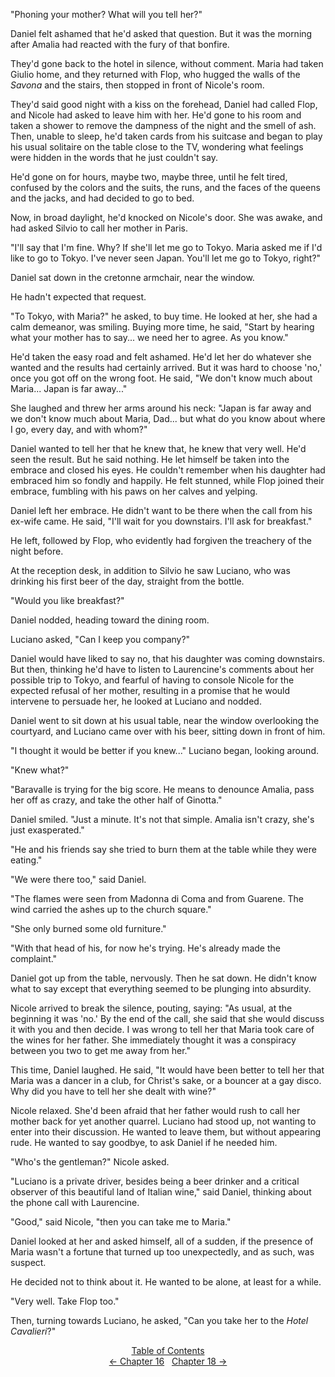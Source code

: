 <!-- Pages 127-130 -->
"Phoning your mother? What will you tell her?"

Daniel felt ashamed that he'd asked that question. But it was the morning after Amalia had reacted with the fury of that bonfire.

They'd gone back to the hotel in silence, without comment. Maria had taken Giulio home, and they returned with Flop, who hugged the walls of the *Savona* and the stairs, then stopped in front of Nicole's room.

They'd said good night with a kiss on the forehead, Daniel had called Flop, and Nicole had asked to leave him with her. He'd gone to his room and taken a shower to remove the dampness of the night and the smell of ash. Then, unable to sleep, he'd taken cards from his suitcase and began to play his usual solitaire on the table close to the TV, wondering what feelings were hidden in the words that he just couldn't say. 

He'd gone on for hours, maybe two, maybe three, until he felt tired, confused by the colors and the suits, the runs, and the faces of the queens and the jacks, and had decided to go to bed.

Now, in broad daylight, he'd knocked on Nicole's door. She was awake, and had asked Silvio to call her mother in Paris.

"I'll say that I'm fine. Why? If she'll let me go to Tokyo. Maria asked me if I'd like to go to Tokyo. I've never seen Japan. You'll let me go to Tokyo, right?"

Daniel sat down in the cretonne armchair, near the window.
<!-- Page 128 -->

He hadn't expected that request.

"To Tokyo, with Maria?" he asked, to buy time. He looked at her, she had a calm demeanor, was smiling. Buying more time, he said, "Start by hearing what your mother has to say... we need her to agree. As you know."

He'd taken the easy road and felt ashamed. He'd let her do whatever she wanted and the results had certainly arrived. But it was hard to choose 'no,' once you got off on the wrong foot. He said, "We don't know much about Maria... Japan is far away..."

She laughed and threw her arms around his neck: "Japan is far away and we don't know much about Maria, Dad... but what do you know about where I go, every day, and with whom?"

Daniel wanted to tell her that he knew that, he knew that very well. He'd seen the result. But he said nothing. He let himself be taken into the embrace and closed his eyes. He couldn't remember when his daughter had embraced him so fondly and happily. He felt stunned, while Flop joined their embrace, fumbling with his paws on her calves and yelping.

Daniel left her embrace. He didn't want to be there when the call from his ex-wife came. He said, "I'll wait for you downstairs. I'll ask for breakfast."

He left, followed by Flop, who evidently had forgiven the treachery of the night before.

At the reception desk, in addition to Silvio he saw Luciano, who was drinking his first beer of the day, straight from the bottle.

"Would you like breakfast?"

Daniel nodded, heading toward the dining room.

Luciano asked, "Can I keep you company?"

Daniel would have liked to say no, that his daughter was coming downstairs. But then, thinking he'd have to listen to Laurencine's comments about her possible trip to Tokyo, and fearful of having to console Nicole for the expected refusal of her mother, resulting in a promise that he would intervene to persuade her, he looked at Luciano and nodded.
<!-- Page 129 -->

Daniel went to sit down at his usual table, near the window overlooking the courtyard, and Luciano came over with his beer, sitting down in front of him.

"I thought it would be better if you knew..." Luciano began, looking around.

"Knew what?"

"Baravalle is trying for the big score. He means to denounce Amalia, pass her off as crazy, and take the other half of Ginotta."

Daniel smiled. "Just a minute. It's not that simple. Amalia isn't crazy, she's just exasperated."

"He and his friends say she tried to burn them at the table while they were eating."

"We were there too," said Daniel.

"The flames were seen from Madonna di Coma and from Guarene. The wind carried the ashes up to the church square."

"She only burned some old furniture."

"With that head of his, for now he's trying. He's already made the complaint."

Daniel got up from the table, nervously. Then he sat down. He didn't know what to say except that everything seemed to be plunging into absurdity.

Nicole arrived to break the silence, pouting, saying: "As usual, at the beginning it was 'no.' By the end of the call, she said that she would discuss it with you and then decide. I was wrong to tell her that Maria took care of the wines for her father. She immediately thought it was a conspiracy between you two to get me away from her."

This time, Daniel laughed. He said, "It would have been better to tell her that Maria was a dancer in a club, for Christ's sake, or a bouncer at a gay disco. Why did you have to tell her she dealt with wine?"
<!-- Page 130 -->

Nicole relaxed. She'd been afraid that her father would rush to call her mother back for yet another quarrel. Luciano had stood up, not wanting to enter into their discussion. He wanted to leave them, but without appearing rude. He wanted to say goodbye, to ask Daniel if he needed him.

"Who's the gentleman?" Nicole asked.

"Luciano is a private driver, besides being a beer drinker and a critical observer of this beautiful land of Italian wine," said Daniel, thinking about the phone call with Laurencine.

"Good," said Nicole, "then you can take me to Maria."

Daniel looked at her and asked himself, all of a sudden, if the presence of Maria wasn't a fortune that turned up too unexpectedly, and as such, was suspect. 

He decided not to think about it. He wanted to be alone, at least for a while.

"Very well. Take Flop too."

Then, turning towards Luciano, he asked, "Can you take her to the *Hotel Cavalieri*?"

<div style="text-align: center">
<a href="http://ofvioletsandlicorice.tumblr.com/post/129355307919/of-violets-and-licorice-table-of-contents">Table of Contents</a><br/>
<a href="http://ofvioletsandlicorice.tumblr.com/post/130908177659/of-violets-and-licorice-chapter-16">&larr;&nbsp;Chapter 16</a>&nbsp;&nbsp;
<a href="http://ofvioletsandlicorice.tumblr.com/post/130908218404/of-violets-and-licorice-chapter-18">Chapter 18&nbsp;&rarr;</a>

</div>
